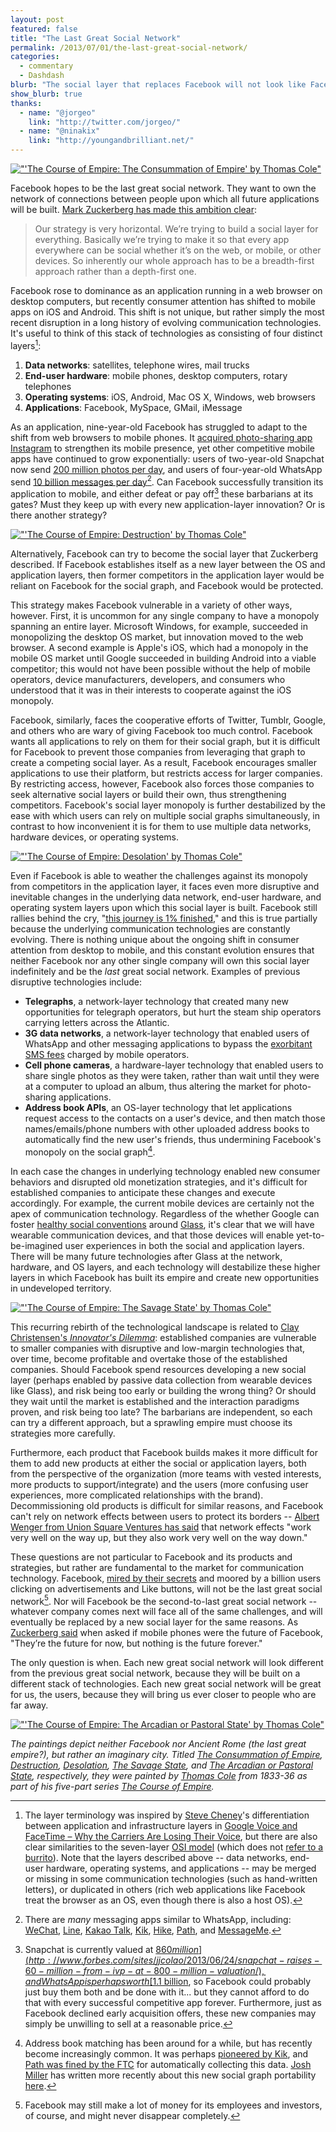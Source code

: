 ```yaml
---
layout: post
featured: false
title: "The Last Great Social Network"
permalink: /2013/07/01/the-last-great-social-network/
categories:
  - commentary
  - Dashdash
blurb: "The social layer that replaces Facebook will not look like Facebook."
show_blurb: true
thanks:
  - name: "@jorgeo"
    link: "http://twitter.com/jorgeo/"
  - name: "@ninakix"
    link: "http://youngandbrilliant.net/"
---
```

[!["'The Course of Empire: The Consummation of Empire' by Thomas Cole"](/images/2013/07/The_Course_of_Empire_Consummation_Thomas_Cole_1835_1836.jpg)](http://en.wikipedia.org/wiki/File:The_Course_of_Empire_Consummation_Thomas_Cole_1835_1836.jpeg)

Facebook hopes to be the last great social network. They want to own the network of connections between people upon which all future applications will be built. [Mark Zuckerberg has made this ambition clear][1]:

>Our strategy is very horizontal. We’re trying to build a social layer for everything. Basically we’re trying to make it so that every app everywhere can be social whether it’s on the web, or mobile, or other devices. So inherently our whole approach has to be a breadth-first approach rather than a depth-first one.

Facebook rose to dominance as an application running in a web browser on desktop computers, but recently consumer attention has shifted to mobile apps on iOS and Android. This shift is not unique, but rather simply the most recent disruption in a long history of evolving communication technologies. It's useful to think of this stack of technologies as consisting of four distinct layers[^1]:

 1. **Data networks**: satellites, telephone wires, mail trucks
 2. **End-user hardware**: mobile phones, desktop computers, rotary telephones
 3. **Operating systems**: iOS, Android, Mac OS X, Windows, web browsers
 4. **Applications**: Facebook, MySpace, GMail, iMessage

As an application, nine-year-old Facebook has struggled to adapt to the shift from web browsers to mobile phones. It [acquired photo-sharing app Instagram][2] to strengthen its mobile presence, yet other competitive mobile apps have continued to grow exponentially: users of two-year-old Snapchat now send [200 million photos per day][3], and users of four-year-old WhatsApp send [10 billion messages per day][4][^2]. Can Facebook successfully transition its application to mobile, and either defeat or pay off[^3] these barbarians at its gates? Must they keep up with every new application-layer innovation? Or is there another strategy?

[!["'The Course of Empire: Destruction' by Thomas Cole"](/images/2013/07/Cole_Thomas_The_Course_of_Empire_Destruction_1836.jpg)](http://en.wikipedia.org/wiki/File:Cole_Thomas_The_Course_of_Empire_Destruction_1836.jpg)

Alternatively, Facebook can try to become the social layer that Zuckerberg described. If Facebook establishes itself as a new layer between the OS and application layers, then former competitors in the application layer would be reliant on Facebook for the social graph, and Facebook would be protected.

This strategy makes Facebook vulnerable in a variety of other ways, however. First, it is uncommon for any single company to have a monopoly spanning an entire layer. Microsoft Windows, for example, succeeded in monopolizing the desktop OS market, but innovation moved to the web browser. A second example is Apple's iOS, which had a monopoly in the mobile OS market until Google succeeded in building Android into a viable competitor; this would not have been possible without the help of mobile operators, device manufacturers, developers, and consumers who understood that it was in their interests to cooperate against the iOS monopoly.

Facebook, similarly, faces the cooperative efforts of Twitter, Tumblr, Google, and others who are wary of giving Facebook too much control. Facebook wants all applications to rely on them for their social graph, but it is difficult for Facebook to prevent those companies from leveraging that graph to create a competing social layer. As a result, Facebook encourages smaller applications to use their platform, but restricts access for larger companies. By restricting access, however, Facebook also forces those companies to seek alternative social layers or build their own, thus strengthening competitors. Facebook's social layer monopoly is further destabilized by the ease with which users can rely on multiple social graphs simultaneously, in contrast to how inconvenient it is for them to use multiple data networks, hardware devices, or operating systems.

[!["'The Course of Empire: Desolation' by Thomas Cole"](/images/2013/07/Cole_Thomas_The_Course_of_Empire_Desolation_1836.jpg)](http://en.wikipedia.org/wiki/File:Cole_Thomas_The_Course_of_Empire_Desolation_1836.jpg)

Even if Facebook is able to weather the challenges against its monopoly from competitors in the application layer, it faces even more disruptive and inevitable changes in the underlying data network, end-user hardware, and operating system layers upon which this social layer is built. Facebook still rallies behind the cry, "[this journey is 1% finished][5]," and this is true partially because the underlying communication technologies are constantly evolving. There is nothing unique about the ongoing shift in consumer attention from desktop to mobile, and this constant evolution ensures that neither Facebook nor any other single company will own this social layer indefinitely and be the *last* great social network. Examples of previous disruptive technologies include:

 * **Telegraphs**, a network-layer technology that created many new opportunities for telegraph operators, but hurt the steam ship operators carrying letters across the Atlantic.
 * **3G data networks**, a network-layer technology that enabled users of WhatsApp and other messaging applications to bypass the [exorbitant SMS fees][6] charged by mobile operators.
 * **Cell phone cameras**, a hardware-layer technology that enabled users to share single photos as they were taken, rather than wait until they were at a computer to upload an album, thus altering the market for photo-sharing applications.
 * **Address book APIs**, an OS-layer technology that let applications request access to the contacts on a user's device, and then match those names/emails/phone numbers with other uploaded address books to automatically find the new user's friends, thus undermining Facebook's monopoly on the social graph[^4].

In each case the changes in underlying technology enabled new consumer behaviors and disrupted old monetization strategies, and it's difficult for established companies to anticipate these changes and execute accordingly. For example, the current mobile devices are certainly not the apex of communication technology. Regardless of the whether Google can foster [healthy social conventions][7] around [Glass][8], it's clear that we will have wearable communication devices, and that those devices will enable yet-to-be-imagined user experiences in both the social and application layers. There will be many future technologies after Glass at the network, hardware, and OS layers, and each technology will destabilize these higher layers in which Facebook has built its empire and create new opportunities in undeveloped territory.

[!["'The Course of Empire: The Savage State' by Thomas Cole"](/images/2013/07/Cole_Thomas_The_Course_of_Empire_The_Savage_State_1836.jpg)](http://en.wikipedia.org/wiki/File:Cole_Thomas_The_Course_of_Empire_The_Savage_State_1836.jpg)

This recurring rebirth of the technological landscape is related to [Clay Christensen's *Innovator's Dilemma*][10]: established companies are vulnerable to smaller companies with disruptive and low-margin technologies that, over time, become profitable and overtake those of the established companies. Should Facebook spend resources developing a new social layer (perhaps enabled by passive data collection from wearable devices like Glass), and risk being too early or building the wrong thing? Or should they wait until the market is established and the interaction paradigms proven, and risk being too late? The barbarians are independent, so each can try a different approach, but a sprawling empire must choose its strategies more carefully.

Furthermore, each product that Facebook builds makes it more difficult for them to add new products at either the social or application layers, both from the perspective of the organization (more teams with vested interests, more products to support/integrate) and the users (more confusing user experiences, more complicated relationships with the brand). Decommissioning old products is difficult for similar reasons, and Facebook can't rely on network effects between users to protect its borders -- [Albert Wenger from Union Square Ventures has said][9] that network effects "work very well on the way up, but they also work very well on the way down."

These questions are not particular to Facebook and its products and strategies, but rather are fundamental to the market for communication technology. Facebook, [mired by their secrets][11] and moored by a billion users clicking on advertisements and Like buttons, will not be the last great social network[^5]. Nor will Facebook be the second-to-last great social network -- whatever company comes next will face all of the same challenges, and will eventually be replaced by a new social layer for the same reasons. As [Zuckerberg said][12] when asked if mobile phones were the future of Facebook, "They’re the future for now, but nothing is the future forever."

The only question is when. Each new great social network will look different from the previous great social network, because they will be built on a different stack of technologies. Each new great social network will be great for us, the users, because they will bring us ever closer to people who are far away.

[!["'The Course of Empire: The Arcadian or Pastoral State' by Thomas Cole"](/images/2013/07/Cole_Thomas_The_Course_of_Empire_The_Arcadian_or_Pastoral_State_1836.jpg)](http://en.wikipedia.org/wiki/File:Cole_Thomas_The_Course_of_Empire_The_Arcadian_or_Pastoral_State_1836.jpg)

*The paintings depict neither Facebook nor Ancient Rome (the last great empire?), but rather an imaginary city. Titled *[The Consummation of Empire](http://en.wikipedia.org/wiki/File:The_Course_of_Empire_Consummation_Thomas_Cole_1835_1836.jpeg)*, *[Destruction](http://en.wikipedia.org/wiki/File:Cole_Thomas_The_Course_of_Empire_Destruction_1836.jpg)*, *[Desolation](http://en.wikipedia.org/wiki/File:Cole_Thomas_The_Course_of_Empire_Desolation_1836.jpg)*, *[The Savage State](http://en.wikipedia.org/wiki/File:Cole_Thomas_The_Course_of_Empire_The_Savage_State_1836.jpg)*, and *[The Arcadian or Pastoral State](http://en.wikipedia.org/wiki/File:Cole_Thomas_The_Course_of_Empire_The_Arcadian_or_Pastoral_State_1836.jpg)*, respectively, they were painted by [Thomas Cole](http://en.wikipedia.org/wiki/Thomas_Cole) from 1833-36 as part of his five-part series *[The Course of Empire](http://en.wikipedia.org/wiki/The_Course_of_Empire)*.*

[^1]: The layer terminology was inspired by [Steve Cheney](http://twitter.com/stevecheney)'s differentiation between application and infrastructure layers in [Google Voice and FaceTime – Why the Carriers Are Losing Their Voice](http://techcrunch.com/2010/11/07/google-voice-and-facetime-why-the-carriers-are-losing-their-voice/), but there are also clear similarities to the seven-layer [OSI model](http://en.wikipedia.org/wiki/Seven-layer_model) (which does not [refer to a burrito](http://www.youtube.com/watch?v=Fow7iUaKrq4&t=1m49s)). Note that the layers described above -- data networks, end-user hardware, operating systems, and applications --  may be merged or missing in some communication technologies (such as hand-written letters), or duplicated in others (rich web applications like Facebook treat the browser as an OS, even though there is also a host OS).

[^2]: There are *many* messaging apps similar to WhatsApp, including: [WeChat](http://wechat.com/en/), [Line](http://line.naver.jp/en/), [Kakao Talk](http://www.kakao.com/talk/en), [Kik](http://kik.com/), [Hike](http://get.hike.in/), [Path](http://path.com/), and [MessageMe](http://messageme.com/).

[^3]: Snapchat is currently valued at [$860 million](http://www.forbes.com/sites/jjcolao/2013/06/24/snapchat-raises-60-million-from-ivp-at-800-million-valuation/), and WhatsApp is perhaps worth [$1.1 billion](http://blog.stevecheney.com/facebook-and-whatsapp-whats-a-consumer-networ/), so Facebook could probably just buy them both and be done with it... but they cannot afford to do that with every successful competitive app forever. Furthermore, just as Facebook declined early acquisition offers, these new companies may simply be unwilling to sell at a reasonable price.

[^4]: Address book matching has been around for a while, but has recently become increasingly common. It was perhaps [pioneered by Kik](http://venturebeat.com/2010/11/03/kik-messenger-sees-explosive-start-a-mobile-chat-better-than-sms/), and [Path was fined by the FTC](http://www.ftc.gov/opa/2013/02/path.shtm) for automatically collecting this data. [Josh Miller](http://twitter.com/joshm) has written more recently about this new social graph portability [here](http://medium.com/musings-about-text-boxes/8157c364d26a).

[^5]: Facebook may still make a lot of money for its employees and investors, of course, and might never disappear completely.

 [1]: http://techcrunch.com/2010/09/22/zuckerberg-interview-facebook-phone/
 [2]: http://dealbook.nytimes.com/2012/04/09/facebook-buys-instagram-for-1-billion/
 [3]: http://www.forbes.com/sites/jjcolao/2013/06/24/snapchat-raises-60-million-from-ivp-at-800-million-valuation/
 [4]: http://twitter.com/WhatsApp/status/344966710241161216
 [5]: http://www.facebook.com/media/set/?set=a.10151908376636729.1073741825.20531316728&type=3
 [6]: http://www.bbc.co.uk/news/business-22334338
 [7]: http://allthingsd.com/20130412/you-lookin-at-me-reflections-on-google-glass/
 [8]: http://www.google.com/glass/start/how-it-feels/
 [9]: http://soundcloud.com/rocky-agrawal/my-interview-with-albert/comments/120660911
 [10]: http://www.amazon.com/The-Innovators-Dilemma-Revolutionary-Business/dp/0062060244
 [11]: /2012/01/06/secrets-make-you-slow/
 [12]: http://www.vanityfair.com/business/2013/05/facebook-future-mark-zuckerberg-sheryl-sandberg